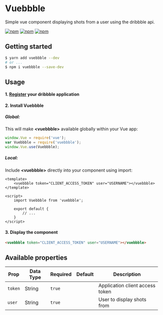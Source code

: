 # Vuebbble
Simple vue component displaying shots from a user using the dribbble api.

[![npm](https://img.shields.io/npm/v/vuebbble.svg)](https://www.npmjs.com/package/vuebbble)
[![npm](https://img.shields.io/npm/dt/vuebbble.svg)](https://www.npmjs.com/package/vuebbble)
[![npm](https://img.shields.io/npm/l/vuebbble.svg)](https://www.npmjs.com/package/vuebbble)

## Getting started
``` bash
$ yarn add vuebbble --dev
# or ...
$ npm i vuebbble --save-dev
```

## Usage
#### 1. [Register](https://dribbble.com/account/applications/new) your dribbble application

#### 2. Install Vuebbble

##### Global:

This will make **\<vuebbble>** available globally within your Vue app:

``` javascript
window.Vue = require('vue');
var Vuebbble = require('vuebbble');
window.Vue.use(Vuebbble);
```

##### Local:

Include **\<vuebbble>** directly into your component using import:

``` vue
<template>
    <vuebbble token="CLIENT_ACCESS_TOKEN" user="USERNAME"></vuebbble>
</template>

<script>
    import Vuebbble from 'vuebbble';

    export default {
        // ...
    }
</script>
```

#### 3. Display the component

``` html
<vuebbble token="CLIENT_ACCESS_TOKEN" user="USERNAME"></vuebbble>
```

## Available properties

Prop           | Data Type  | Required  | Default   | Description
-------------- | ---------- | --------- | -------   | -----------
`token`        | String     | `true`    |           | Application client access token
`user`         | String     | `true`    |           | User to display shots from
